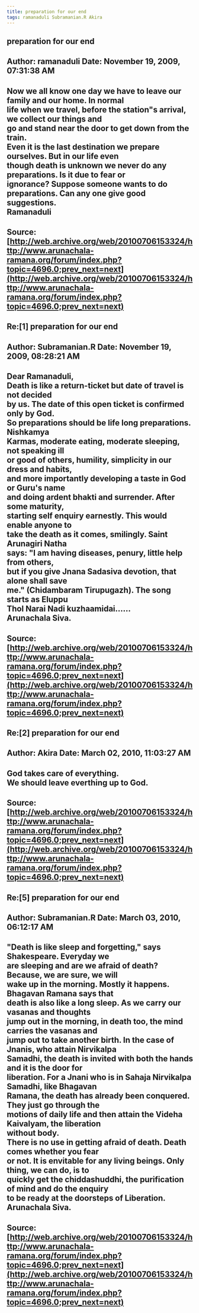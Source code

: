 ```yaml
--- 
title: preparation for our end   
tags: ramanaduli Subramanian.R Akira  
---  
```

## preparation for our end  
Author: ramanaduli          Date: November 19, 2009, 07:31:38 AM  
---  
Now we all know one day we have to leave our family and our home. In normal  
life when we travel, before the station"s arrival, we collect our things and  
go and stand near the door to get down from the train.   
Even it is the last destination we prepare ourselves. But in our life even  
though death is unknown we never do any preparations. Is it due to fear or  
ignorance? Suppose someone wants to do preparations. Can any one give good  
suggestions.   
Ramanaduli
 ---  
Source:[http://web.archive.org/web/20100706153324/http://www.arunachala-ramana.org/forum/index.php?topic=4696.0;prev_next=next](http://web.archive.org/web/20100706153324/http://www.arunachala-ramana.org/forum/index.php?topic=4696.0;prev_next=next)   
---  

## Re:[1] preparation for our end  
Author: Subramanian.R       Date: November 19, 2009, 08:28:21 AM  
---  
Dear Ramanaduli,   
Death is like a return-ticket but date of travel is not decided   
by us. The date of this open ticket is confirmed only by God.   
So preparations should be life long preparations. Nishkamya   
Karmas, moderate eating, moderate sleeping, not speaking ill   
or good of others, humility, simplicity in our dress and habits,   
and more importantly developing a taste in God or Guru's name   
and doing ardent bhakti and surrender. After some maturity,   
starting self enquiry earnestly. This would enable anyone to   
take the death as it comes, smilingly. Saint Arunagiri Natha   
says: "I am having diseases, penury, little help from others,   
but if you give Jnana Sadasiva devotion, that alone shall save   
me." (Chidambaram Tirupugazh). The song starts as Eluppu   
Thol Narai Nadi kuzhaamidai......   
Arunachala Siva.
 ---  
Source:[http://web.archive.org/web/20100706153324/http://www.arunachala-ramana.org/forum/index.php?topic=4696.0;prev_next=next](http://web.archive.org/web/20100706153324/http://www.arunachala-ramana.org/forum/index.php?topic=4696.0;prev_next=next)   
---  

## Re:[2] preparation for our end  
Author: Akira               Date: March 02, 2010, 11:03:27 AM  
---  
God takes care of everything.   
We should leave everthing up to God.
 ---  
Source:[http://web.archive.org/web/20100706153324/http://www.arunachala-ramana.org/forum/index.php?topic=4696.0;prev_next=next](http://web.archive.org/web/20100706153324/http://www.arunachala-ramana.org/forum/index.php?topic=4696.0;prev_next=next)   
---  

## Re:[5] preparation for our end  
Author: Subramanian.R       Date: March 03, 2010, 06:12:17 AM  
---  
"Death is like sleep and forgetting," says Shakespeare. Everyday we   
are sleeping and are we afraid of death? Because, we are sure, we will   
wake up in the morning. Mostly it happens. Bhagavan Ramana says that   
death is also like a long sleep. As we carry our vasanas and thoughts   
jump out in the morning, in death too, the mind carries the vasanas and   
jump out to take another birth. In the case of Jnanis, who attain Nirvikalpa   
Samadhi, the death is invited with both the hands and it is the door for   
liberation. For a Jnani who is in Sahaja Nirvikalpa Samadhi, like Bhagavan   
Ramana, the death has already been conquered. They just go through the   
motions of daily life and then attain the Videha Kaivalyam, the liberation   
without body.   
There is no use in getting afraid of death. Death comes whether you fear   
or not. It is envitable for any living beings. Only thing, we can do, is to   
quickly get the chiddashuddhi, the purification of mind and do the enquiry   
to be ready at the doorsteps of Liberation.   
Arunachala Siva.
 ---  
Source:[http://web.archive.org/web/20100706153324/http://www.arunachala-ramana.org/forum/index.php?topic=4696.0;prev_next=next](http://web.archive.org/web/20100706153324/http://www.arunachala-ramana.org/forum/index.php?topic=4696.0;prev_next=next)   
---  

